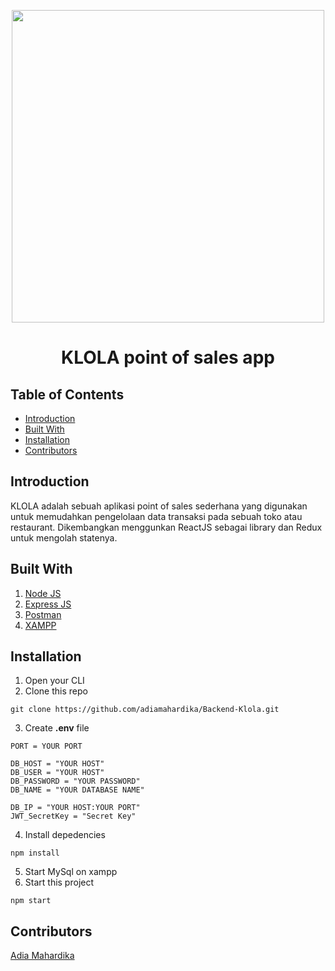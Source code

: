 <p align="center">
<img width=500 src='https://user-images.githubusercontent.com/59129342/92569033-3f627280-f2aa-11ea-8cbb-051b35b96b0d.png' />
 <h1 align="center">KLOLA point of sales app</h1>
</p>

## Table of Contents

- [Introduction](#introduction)
- [Built With](#built-with)
- [Installation](#installation)
- [Contributors](#contributors)

## Introduction
KLOLA adalah sebuah aplikasi point of sales sederhana yang digunakan untuk memudahkan pengelolaan data transaksi pada sebuah toko atau restaurant. Dikembangkan menggunkan ReactJS sebagai library dan Redux untuk mengolah statenya.

## Built With
1. [Node JS](https://nodejs.org/en/download/)
2. [Express JS](https://expressjs.com/en/starter/installing.html)
3. [Postman](https://www.getpostman.com/)
4. [XAMPP](https://www.apachefriends.org/index.html)

## Installation
1. Open your CLI
2. Clone this repo
```
git clone https://github.com/adiamahardika/Backend-Klola.git
```
3. Create **.env** file
```
PORT = YOUR PORT

DB_HOST = "YOUR HOST"
DB_USER = "YOUR HOST"
DB_PASSWORD = "YOUR PASSWORD"
DB_NAME = "YOUR DATABASE NAME"

DB_IP = "YOUR HOST:YOUR PORT"
JWT_SecretKey = "Secret Key"
```
4. Install depedencies
```
npm install
```
5. Start MySql on xampp
6. Start this project
```
npm start
```

## Contributors
[Adia Mahardika](https://github.com/adiamahardika/)
